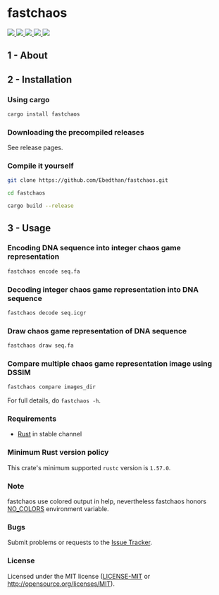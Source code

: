 # fastchaos
<a href="https://github.com/Ebedthan/fastchaos/actions?query=workflow%3A%22Continuous+Integration%22">
    <img src="https://img.shields.io/github/workflow/status/Ebedthan/fastchaos/Continuous%20Integration?style=flat&logo=GitHub%20Actions">
</a>
<a href="https://github.com/Ebedthan/fastchaos/actions?query=workflow%3A%22Continuous+Deployment%22">
    <img src="https://img.shields.io/github/workflow/status/Ebedthan/fastchaos/Continuous%20Deployment?style=flat&logo=GitHub%20Actions&label=deploy">
</a>
<a href="https://crates.io/crates/fastchaos">
    <img src="https://img.shields.io/crates/v/fastchaos.svg?style=flat">
</a>
<a href="https://codecov.io/gh/Ebedthan/fastchaos">
    <img src="https://codecov.io/gh/Ebedthan/fastchaos/branch/main/graph/badge.svg?token=K7VN5TH6EZ"/>
</a>
<a href="https://github.com/Ebedthan/fastchaos/blob/master/LICENSE">
    <img src="https://img.shields.io/badge/license-MIT-blue?style=flat">
</a>
<br/>

## 1 - About

## 2 - Installation

### Using cargo

```bash
cargo install fastchaos
```

### Downloading the precompiled releases

See release pages.


### Compile it yourself

```bash
git clone https://github.com/Ebedthan/fastchaos.git

cd fastchaos

cargo build --release
```

## 3 - Usage

### Encoding DNA sequence into integer chaos game representation

```bash
fastchaos encode seq.fa
```

### Decoding integer chaos game representation into DNA sequence

```bash
fastchaos decode seq.icgr
```

### Draw chaos game representation of DNA sequence

```bash
fastchaos draw seq.fa
```

### Compare multiple chaos game representation image using DSSIM

```bash
fastchaos compare images_dir
```

For full details, do `fastchaos -h`.

### Requirements
- [Rust](https://rust-lang.org) in stable channel


### Minimum Rust version policy
This crate's minimum supported `rustc` version is `1.57.0`.


### Note
fastchaos use colored output in help, nevertheless fastchaos honors [NO_COLORS](https://no-color.org/) environment variable.


### Bugs
Submit problems or requests to the [Issue Tracker](https://github.com/Ebedthan/fastchaos/issues).


### License
Licensed under the MIT license ([LICENSE-MIT](LICENSE-MIT) or http://opensource.org/licenses/MIT).

